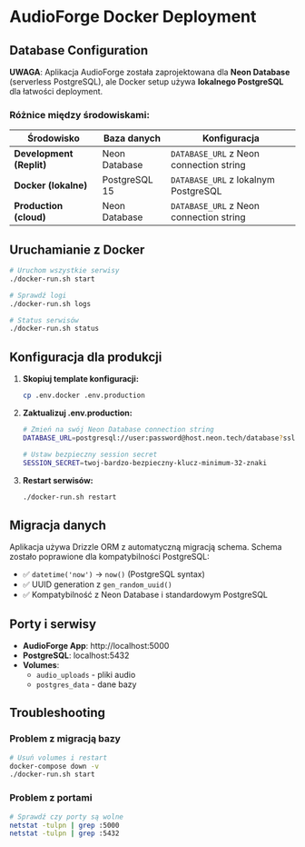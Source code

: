 # AudioForge Docker Deployment

## Database Configuration

**UWAGA**: Aplikacja AudioForge została zaprojektowana dla **Neon Database** (serverless PostgreSQL), ale Docker setup używa **lokalnego PostgreSQL** dla łatwości deployment.

### Różnice między środowiskami:

| Środowisko | Baza danych | Konfiguracja |
|------------|-------------|--------------|
| **Development (Replit)** | Neon Database | `DATABASE_URL` z Neon connection string |
| **Docker (lokalne)** | PostgreSQL 15 | `DATABASE_URL` z lokalnym PostgreSQL |
| **Production (cloud)** | Neon Database | `DATABASE_URL` z Neon connection string |

## Uruchamianie z Docker

```bash
# Uruchom wszystkie serwisy
./docker-run.sh start

# Sprawdź logi
./docker-run.sh logs

# Status serwisów  
./docker-run.sh status
```

## Konfiguracja dla produkcji

1. **Skopiuj template konfiguracji:**
   ```bash
   cp .env.docker .env.production
   ```

2. **Zaktualizuj .env.production:**
   ```bash
   # Zmień na swój Neon Database connection string
   DATABASE_URL=postgresql://user:password@host.neon.tech/database?sslmode=require
   
   # Ustaw bezpieczny session secret
   SESSION_SECRET=twoj-bardzo-bezpieczny-klucz-minimum-32-znaki
   ```

3. **Restart serwisów:**
   ```bash
   ./docker-run.sh restart
   ```

## Migracja danych

Aplikacja używa Drizzle ORM z automatyczną migracją schema. Schema zostało poprawione dla kompatybilności PostgreSQL:

- ✅ `datetime('now')` → `now()` (PostgreSQL syntax)
- ✅ UUID generation z `gen_random_uuid()`
- ✅ Kompatybilność z Neon Database i standardowym PostgreSQL

## Porty i serwisy

- **AudioForge App**: http://localhost:5000
- **PostgreSQL**: localhost:5432
- **Volumes**: 
  - `audio_uploads` - pliki audio
  - `postgres_data` - dane bazy

## Troubleshooting

### Problem z migracją bazy
```bash
# Usuń volumes i restart
docker-compose down -v
./docker-run.sh start
```

### Problem z portami
```bash
# Sprawdź czy porty są wolne
netstat -tulpn | grep :5000
netstat -tulpn | grep :5432
```